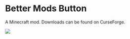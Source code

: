 # Better Mods Button

A Minecraft mod. Downloads can be found on CurseForge.

![](https://i.imgur.com/s9IcuV5.png)